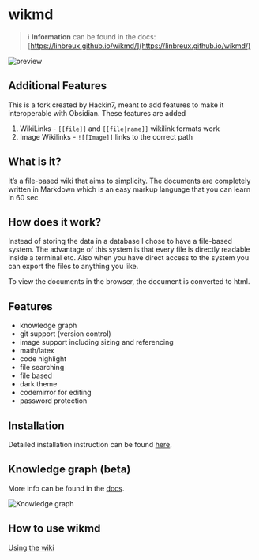 # wikmd
> :information_source: **Information** can be found in the docs: [https://linbreux.github.io/wikmd/](https://linbreux.github.io/wikmd/)


![preview](static/images/wiki.gif)

## Additional Features

This is a fork created by Hackin7, meant to add features to make it interoperable with Obsidian.
These features are added

1. WikiLinks - `[[file]]` and `[[file|name]]` wikilink formats work
2. Image Wikilinks - `![[Image]]` links to the correct path

## What is it?
It’s a file-based wiki that aims to simplicity. The documents are completely written in Markdown which is an easy markup language that you can learn in 60 sec.

## How does it work?
Instead of storing the data in a database I chose to have a file-based system. The advantage of this system is that every file is directly readable inside a terminal etc. Also when you have direct access to the system you can export the files to anything you like.

To view the documents in the browser, the document is converted to html.

## Features
- knowledge graph
- git support (version control)
- image support including sizing and referencing
- math/latex
- code highlight
- file searching
- file based
- dark theme
- codemirror for editing
- password protection

## Installation

Detailed installation instruction can be found [here](https://linbreux.github.io/wikmd/installation.html).

## Knowledge graph (beta)

More info can be found in the [docs](https://linbreux.github.io/wikmd/knowledge%20graph.html).

![Knowledge graph](static/images/knowledge-graph.png)

## How to use wikmd

[Using the wiki](https://linbreux.github.io/wikmd/Using%20the%20wiki.html)
